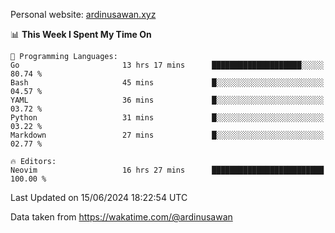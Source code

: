 Personal website: [ardinusawan.xyz](https://ardinusawan.xyz)

<!--START_SECTION:waka-->
📊 **This Week I Spent My Time On** 

```text
💬 Programming Languages: 
Go                       13 hrs 17 mins      ████████████████████░░░░░   80.74 % 
Bash                     45 mins             █░░░░░░░░░░░░░░░░░░░░░░░░   04.57 % 
YAML                     36 mins             █░░░░░░░░░░░░░░░░░░░░░░░░   03.72 % 
Python                   31 mins             █░░░░░░░░░░░░░░░░░░░░░░░░   03.22 % 
Markdown                 27 mins             █░░░░░░░░░░░░░░░░░░░░░░░░   02.77 % 

🔥 Editors: 
Neovim                   16 hrs 27 mins      █████████████████████████   100.00 % 
```


 Last Updated on 15/06/2024 18:22:54 UTC
<!--END_SECTION:waka-->
Data taken from https://wakatime.com/@ardinusawan
